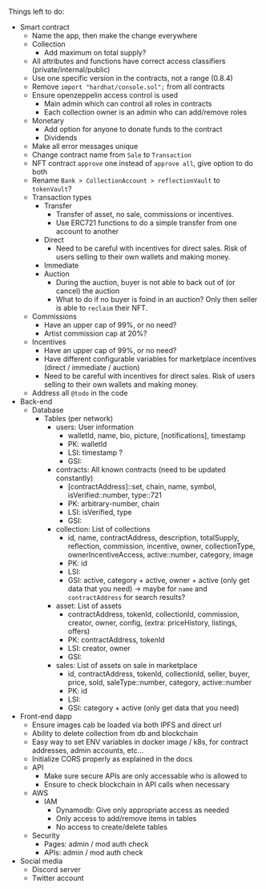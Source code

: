Things left to do:
- Smart contract
  - Name the app, then make the change everywhere
  - Collection
    - Add maximum on total supply?
  - All attributes and functions have correct access classifiers (private/internal/public)
  - Use one specific version in the contracts, not a range (0.8.4)
  - Remove `import "hardhat/console.sol";` from all contracts
  - Ensure openzeppelin access control is used
    - Main admin which can control all roles in contracts
    - Each collection owner is an admin who can add/remove roles
  - Monetary
    - Add option for anyone to donate funds to the contract
    - Dividends
  - Make all error messages unique
  - Change contract name from `Sale` to `Transaction`
  - NFT contract `approve` one instead of `approve all`, give option to do both
  - Rename `Bank > CollectionAccount > reflectionVault` to `tokenVault`?
  - Transaction types
    - Transfer
      - Transfer of asset, no sale, commissions or incentives.
      - Use ERC721 functions to do a simple transfer from one account to another
    - Direct
      - Need to be careful with incentives for direct sales. Risk of users selling to their own wallets and making money.
    - Immediate
    - Auction
      - During the auction, buyer is not able to back out of (or cancel) the auction
      - What to do if no buyer is foind in an auction? Only then seller is able to `reclaim` their NFT.
  - Commissions
    - Have an upper cap of 99%, or no need?
    - Artist commission cap at 20%?
  - Incentives
    - Have an upper cap of 99%, or no need?
    - Have different configurable variables for marketplace incentives (direct / immediate / auction)
    - Need to be careful with incentives for direct sales. Risk of users selling to their own wallets and making money.
  - Address all `@todo` in the code
- Back-end
  - Database
    - Tables (per network)
      - users: User information
        - walletId, name, bio, picture, [notifications], timestamp
        - PK: walletId
        - LSI: timestamp ?
        - GSI: 
      - contracts: All known contracts (need to be updated constantly)
        - [contractAddress]::set, chain, name, symbol, isVerified::number, type::721
        - PK: arbitrary-number, chain
        - LSI: isVerified, type
        - GSI: 
      - collection: List of collections
        - id, name, contractAddress, description, totalSupply, reflection, commission, incentive, owner, collectionType, ownerIncentiveAccess, active::number, category, image
        - PK: id
        - LSI: 
        - GSI: active, category + active, owner + active (only get data that you need) -> maybe for `name` and `contractAddress` for search results?
      - asset: List of assets
        - contractAddress, tokenId, collectionId, commission, creator, owner, config, (extra: priceHistory, listings, offers)
        - PK: contractAddress, tokenId
        - LSI: creator, owner
        - GSI: 
      - sales: List of assets on sale in marketplace
        - id, contractAddress, tokenId, collectionId, seller, buyer, price, sold, saleType::number, category, active::number
        - PK: id
        - LSI: 
        - GSI: category + active (only get data that you need)
- Front-end dapp
  - Ensure images cab be loaded via both IPFS and direct url
  - Ability to delete collection from db and blockchain
  - Easy way to set ENV variables in docker image / k8s, for contract addresses, admin accounts, etc...
  - Initialize CORS properly as explained in the docs
  - API
    - Make sure secure APIs are only accessable who is allowed to
    - Ensure to check blockchain in API calls when necessary
  - AWS
    - IAM
      - Dynamodb: Give only appropriate access as needed
      - Only access to add/remove items in tables
      - No access to create/delete tables
  - Security
    - Pages: admin / mod auth check
    - APIs: admin / mod auth check
- Social media
  - Discord server
  - Twitter account
